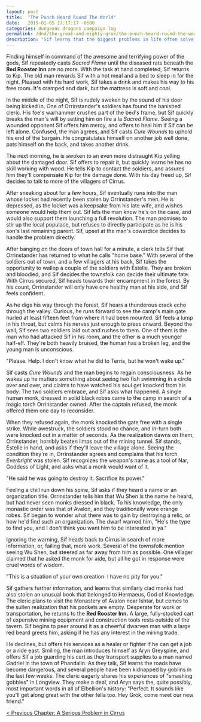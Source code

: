 ```yaml
---
layout: post
title:  "The Punch Heard Round The World"
date:   2019-01-05 17:17:17 -0600
categories: dungeons dragons campaign log
permalink: /dnd/the-great-and-mighty-grok/the-punch-heard-round-the-world
description: "Sif learns that the biggest problems in life often solve themselves"
---
```


Finding himself in command of the awesome and terrifying power of the gods, Sif repeatedly casts *Sacred Flame* until the diseased rats beneath the **Red Rooster Inn** are no more.
With the task at hand completed, Sif returns to Kip.
The old man rewards Sif with a hot meal and a bed to sleep in for the night.
Pleased with his hard work, Sif takes a drink and makes his way to his free room.
It's cramped and dark, but the mattress is soft and cool.

In the middle of the night, Sif is rudely awoken by the sound of his door being kicked in.
One of Orrinstander's soldiers has found the banished cleric.
His foe's warhammer crushes part of the bed's frame, but Sif quickly breaks the man's will by setting him on fire a la *Sacred Flame*.
Seeing a wounded opponent Sif offers him mercy, and offers to heal him if Sif can be left alone.
Confused, the man agrees, and Sif casts *Cure Wounds* to uphold his end of the bargain.
He congratulates himself on another job well done, pats himself on the back, and takes another drink.

The next morning, he is awoken to an even more distraught Kip yelling about the damaged door.
Sif offers to repair it, but quickly learns he has no skill working with wood.
He tells Kip to contact the soldiers, and assures him they'll compensate Kip for the damage done.
With his day freed up, Sif decides to talk to more of the villagers of Cirrus.

After sneaking about for a few hours, Sif eventually runs into the man whose locket had recently been stolen by Orrinstander's men.
He is depressed, as the locket was a keepsake from his late wife, and wishes someone would help them out.
Sif lets the man know he's on the case, and would also support them launching a full revolution.
The man promises to stir up the local populace, but refuses to directly participate as he is his son's last remaining parent.
Sif, upset at the man's cowardice decides to handle the problem directly.

After banging on the doors of town hall for a minute, a clerk tells Sif that Orrinstander has returned to what he calls "home base."
With several of the soldiers out of town, and a few villagers at his back, Sif takes the opportunity to wallop a couple of the soldiers with Estelle.
They are broken and bloodied, and Sif decides the townsfolk can decide their ultimate fate.
With Cirrus secured, Sif heads towards their encampment in the forest.
By his count, Orrinstander will only have one healthy man at his side, and Sif feels confident.

As he digs his way through the forest, Sif hears a thunderous crack echo through the valley.
Curious, he runs forward to see the camp's main gate hurled at least fifteen feet from where it had been mounted.
Sif feels a lump in his throat, but calms his nerves just enough to press onward.
Beyond the wall, Sif sees two soldiers laid out and rushes to them.
One of them is the man who had attacked Sif in his room, and the other is a much younger half-elf.
They're both heavily bruised, the human has a broken leg, and the young man is unconscious.

"Please. Help. I don't know what he did to Terris, but he won't wake up."

Sif casts *Cure Wounds* and the man begins to regain consciousness.
As he wakes up he mutters something about seeing two fish swimming in a circle over and over, and claims to have watched his soul get knocked from his body.
The two soldiers embrace, and Sif asks what happened.
A single human monk, dressed in solid black robes came to the camp in search of a magic torch Orrinstander owned.
After the captain refused, the monk offered them one day to reconsider.

When they refused again, the monk knocked the gate free with a single strike.
While awestruck, the soldiers stood no chance, and in-turn both were knocked out in a matter of seconds.
As the realization dawns on them, Orrinstander, horribly beaten limps out of the mining tunnel.
Sif stands, Estelle in hand, and asks if they'll leave the village alone.
Seeing the condition they're in, Orrinstander agrees and complains that his torch *Everbright* was stolen.
Sif recognizes the weapon's name as a tool of Nar, Goddess of Light, and asks what a monk would want of it.

"He said he was going to destroy it. Sacrifice its power."

Feeling a chill run down his spine, Sif asks if they heard a name or an organization title.
Orrinstander tells him that Wu Shen is the name he heard, but had never seen monks dressed in black.
To his knowledge, the only monastic order was that of Avalon, and they traditionally wore orange robes.
Sif began to wonder what there was to gain by destroying a relic, or how he'd find such an organization.
The dwarf warned him, "He's the type to find you, and I don't think you want him to be interested in ya."

Ignoring the warning, Sif heads back to Cirrus in search of more information, or, failing that, more work.
Several of the townsfolk mention seeing Wu Shen, but steered as far away from him as possible.
One villager claimed that he asked the monk for aide, but all he got in response were cruel words of wisdom.

"This is a situation of your own creation. I have no pity for you."

Sif gathers further information, and learns that similarly clad monks had also stolen an unusual book that belonged to Hermaeus, God of Knowledge.
The cleric plans to visit the Monastery of Avalon near Ishtar, but comes to the sullen realization that his pockets are empty.
Desperate for work or transportation, he returns to the **Red Rooster Inn.**
A large, fully-stocked cart of expensive mining equipment and construction tools rests outside of the tavern.
Sif begins to peer around it as a cheerful dwarven man with a large red beard greets him, asking if he has any interest in the mining trade.

He declines, but offers his services as a healer or fighter if he can get a job or a ride east.
Smiling, the man introduces himself as Aryn Greyspine, and offers Sif a job guarding his cart as they transport supplies to a man named Gadriel in the town of Phandalin.
As they talk, Sif learns the roads have become dangerous, and several people have been kidnapped by goblins in the last few weeks.
The cleric eagerly shares his experiences of "smashing gobbies" in Longview.
They make a deal, and Aryn says the, quite possibly, most important words in all of Eibellion's history:
"Perfect. It sounds like you'll get along great with the other fella too. Hey Grok, come meet our new friend."

[< Previous Chapter: A Serious Problem in Cirrus](https://nnichols.github.io/dnd/the-great-and-mighty-grok/a-serious-problem-in-cirrus)
